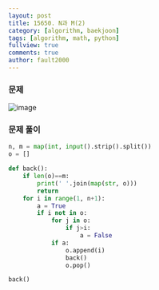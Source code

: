 ```yaml
---
layout: post
title: 15650. N과 M(2)
category: [algorithm, baekjoon]
tags: [algorithm, math, python]
fullview: true
comments: true
author: fault2000
---
```

### 문제

![image](https://user-images.githubusercontent.com/73513005/153750620-cf3b91c8-5bc2-4f32-b002-ecc14d90f328.png)

### 문제 풀이

```python
n, m = map(int, input().strip().split())
o = []

def back():
    if len(o)==m:
        print(' '.join(map(str, o)))
        return
    for i in range(1, n+1):
        a = True
        if i not in o:
            for j in o:
                if j>i:
                    a = False
            if a:
                o.append(i)
                back()
                o.pop()

back()
```